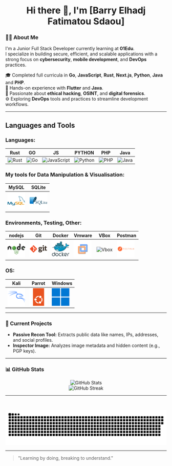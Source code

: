 
<h1 align="center">Hi there 👋, I'm [Barry Elhadj Fatimatou Sdaou]</h1>

### 👨‍💻 About Me

I'm a Junior Full Stack Developer currently learning at **01Edu**.  
I specialize in building secure, efficient, and scalable applications with a strong focus on **cybersecurity**, **mobile development**, and **DevOps** practices.

🎓 Completed full curricula in **Go**, **JavaScript**, **Rust**, **Next.js**, **Python**, **Java**  and **PHP**.  
📱 Hands-on experience with **Flutter** and **Java**.  
🔐 Passionate about **ethical hacking**, **OSINT**, and **digital forensics**.  
⚙️ Exploring **DevOps** tools and practices to streamline development workflows.

---

## Languages and Tools 
<div>

### Languages:
| Rust | GO | JS | PYTHON| PHP | Java |
|----------|----------|----------|-----|-----|-----|
| <img src="https://cdn.jsdelivr.net/gh/devicons/devicon/icons/rust/rust-plain.svg" title="Rust" alt="Rust" width="50" height="50"/> | <img src="https://cdn.jsdelivr.net/gh/devicons/devicon/icons/go/go-original.svg" title="Go" alt="Go" width="50" height="50"/> | <img src="https://cdn.jsdelivr.net/gh/devicons/devicon/icons/javascript/javascript-original.svg" title="JavaScript" alt="JavaScript" width="50" height="50"/> | <img src="https://cdn.jsdelivr.net/gh/devicons/devicon/icons/python/python-original.svg" title="Python" alt="Python" width="50" height="50"/> | <img src="https://cdn.jsdelivr.net/gh/devicons/devicon/icons/php/php-original.svg" title="PHP" alt="PHP" width="50" height="50"/> | <img src="https://cdn.jsdelivr.net/gh/devicons/devicon/icons/java/java-original.svg" title="Java" alt="Java" width="50" height="50"/> |



### My tools for Data Manipulation & Visualisation:

| MySQL | SQLite |
|-------|--------|
|<img src="https://github.com/devicons/devicon/blob/master/icons/mysql/mysql-original-wordmark.svg" title="MySQL" alt="MySQL" width="55" height="55"/>|<img src="https://github.com/devicons/devicon/blob/master/icons/sqlite/sqlite-original-wordmark.svg" title="SQLite" alt="SQLite" width="55" height="55"/> |

  
### Environments, Testing, Other:

| nodejs | Git | Docker | Vmware | VBox | Postman |
|--------|-----|--------|--------|------|---------|
|<img src="https://github.com/devicons/devicon/blob/master/icons/nodejs/nodejs-original-wordmark.svg" title="nodejs" alt="NodeJS" width="55" height="55"/>|<img src="https://github.com/devicons/devicon/blob/master/icons/git/git-original-wordmark.svg" title="Git" alt="Git" width="55" height="55"/>|<img src="https://github.com/devicons/devicon/blob/master/icons/docker/docker-original-wordmark.svg" title="Docker" alt="Docker" width="55" height="55"/>|<img src="assets/vmwareworkstation_113213.svg" title="VMw" alt="Vmw" width="55" height="55"/>|  <img src="https://banner2.cleanpng.com/20190501/xvt/kisspng-computer-icons-virtualbox-portable-network-graphic-virtualbox-icon-of-line-style-available-in-svg-5cca247f73f9e3.6112721115567514874751.jpg" title="VBox" alt="Vbox" width="55" height="55"/>|  <img src="https://github.com/devicons/devicon/blob/master/icons/postman/postman-original-wordmark.svg" title="Postman" alt="Postman" width="55" height="55"/>|


### OS:

| Kali | Parrot | Windows |
|----------|----------|----------|
| <img src="https://github.com/canaleal/devicon/blob/new-icon-kali-linux/icons/kalilinux/kalilinux-original-wordmark.svg" title="Kali Linux" alt="Kali Linux" width="55" height="55"/> | <img src="https://github.com/devicons/devicon/blob/master/icons/ubuntu/ubuntu-original.svg" title="Ubuntu" alt="Ubuntu" width="55" height="55"/> | <img src="https://github.com/devicons/devicon/blob/master/icons/windows11/windows11-original.svg" title="Windows" alt="Windows" width="55" height="55"/> 

---

### 🔧 Current Projects

- **Passive Recon Tool:** Extracts public data like names, IPs, addresses, and social profiles.  
- **Inspector Image:** Analyzes image metadata and hidden content (e.g., PGP keys).

---

### 📊 GitHub Stats

<p align="center">
  <img src="https://github-readme-stats.vercel.app/api?username=D4wn-Light&show_icons=true&include_all_commits=true&count_private=true&theme=tokyonight" alt="GitHub Stats" />
  <br/>
  <img src="https://github-readme-streak-stats.herokuapp.com/?user=D4wn-Light&theme=tokyonight" alt="GitHub Streak" />
  <br/>

</p>
</p>

---

<div id="header" align="center">
  <img src="https://komarev.com/ghpvc/?username=Betzalel75&style=for-the-badge&color=orange" alt=""/>
</div>
<p align="center">
 <img width="1000" src="assets/github-snake.svg" alt="snake"/>
</p>

---

> "Learning by doing, breaking to understand."

